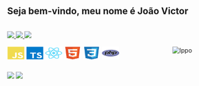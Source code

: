 ## Seja bem-vindo, meu nome é João Victor

</br>
<div>
  <a href="https://github.com/JoaoFydev">
   <img height="180em" src="https://github-readme-stats-git-masterrstaa-rickstaa.vercel.app/api?username=JoaoFydev&&show_icons=true&theme=midnight-purple&include_all_commits=true"/>
   <img height="180em" src="https://github-readme-stats-git-masterrstaa-rickstaa.vercel.app/api/top-langs/?username=JoaoFydev&layout=donut&langs_count=7&theme=midnight-purple"/>
    <img height="180em" src="https://github-readme-stats-git-masterrstaa-rickstaa.vercel.app/api/top-langs/?username=JoaoFydev&layout=donut&langs_count=7&theme=midnight-purple&hide=c"/>
  </a>
</div>  

<div style="display: inline_block"><br>
  <img align="center" alt="Js" height="30" width="40" src="https://raw.githubusercontent.com/devicons/devicon/master/icons/javascript/javascript-plain.svg">
  <img align="center" alt="Ts" height="30" width="40" src="https://raw.githubusercontent.com/devicons/devicon/master/icons/typescript/typescript-plain.svg">
  <img align="center" alt="React" height="30" width="40" src="https://raw.githubusercontent.com/devicons/devicon/master/icons/react/react-original.svg">
  <img align="center" alt="HTML" height="30" width="40" src="https://raw.githubusercontent.com/devicons/devicon/master/icons/html5/html5-original.svg">
  <img align="center" alt="CSS" height="30" width="40" src="https://raw.githubusercontent.com/devicons/devicon/master/icons/css3/css3-original.svg">
  <img align="center" alt="PHP" height="30" width="40" src="https://raw.githubusercontent.com/devicons/devicon/master/icons/php/php-original.svg">
  <img align="right" alt="Ippo" height="120" width="120" src="Assets/hajime-no-ippo-ippo.gif">
</div>

##

<div>
  <a href="mailto:joaofdias.dev@gmail.com"><img src="https://img.shields.io/badge/-Gmail-%23333?style=for-the-badge&logo=gmail&logoColor=white" target="_blank"></a>
  <a href="https://www.linkedin.com/in/jo%C3%A3o-victor-fernandes-dias/?locale=pt_BR" target="_blank"><img src="https://img.shields.io/badge/-LinkedIn-%230077B5?style=for-the-badge&logo=linkedin&logoColor=white" target="_blank"></a>
</div>

<!-- All the social media icons used in this profile can be found here!! https://dev.to/envoy_/150-badges-for-github-pnk -->
<!-- All the icons of programming languages used in this profile can be found here!! https://devicon.dev -->
